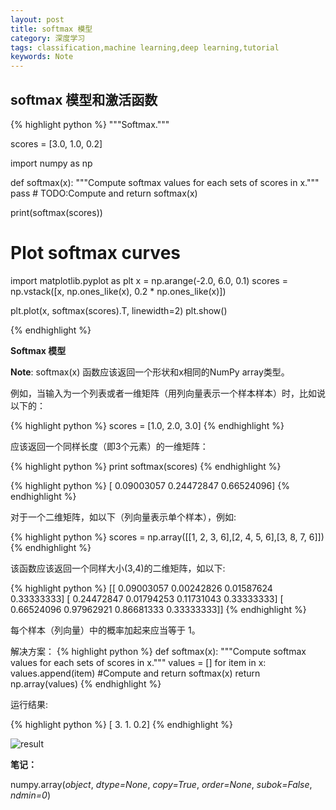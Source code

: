 ```yaml
---
layout: post
title: softmax 模型
category: 深度学习
tags: classification,machine learning,deep learning,tutorial
keywords: Note
---
```


## softmax 模型和激活函数

{% highlight python %}
"""Softmax."""

scores = [3.0, 1.0, 0.2]

import numpy as np

def softmax(x):
    """Compute softmax values for each sets of scores in x."""
    pass # TODO:Compute and return softmax(x)

print(softmax(scores))

# Plot softmax curves
import matplotlib.pyplot as plt
x = np.arange(-2.0, 6.0, 0.1)
scores = np.vstack([x, np.ones_like(x), 0.2 * np.ones_like(x)])

plt.plot(x, softmax(scores).T, linewidth=2)
plt.show()

{% endhighlight %}

**Softmax 模型**

**Note**: softmax(x) 函数应该返回一个形状和x相同的NumPy array类型。

例如，当输入为一个列表或者一维矩阵（用列向量表示一个样本样本）时，比如说以下的：

{% highlight python %} 
 scores = [1.0, 2.0, 3.0]
{% endhighlight %} 

应该返回一个同样长度（即3个元素）的一维矩阵：

{% highlight python %} 
print softmax(scores) 
{% endhighlight %} 

{% highlight python %} 
[ 0.09003057  0.24472847  0.66524096]
{% endhighlight %} 

对于一个二维矩阵，如以下（列向量表示单个样本），例如:

{% highlight python %}
scores = np.array([[1, 2, 3, 6],[2, 4, 5, 6],[3, 8, 7, 6]])
{% endhighlight %}                     

该函数应该返回一个同样大小(3,4)的二维矩阵，如以下:

{% highlight python %}
 [[ 0.09003057  0.00242826  0.01587624  0.33333333]
  [ 0.24472847  0.01794253  0.11731043  0.33333333]
  [ 0.66524096  0.97962921  0.86681333  0.33333333]]
{% endhighlight %} 

每个样本（列向量）中的概率加起来应当等于 1。

解决方案：
{% highlight python %}
def softmax(x):
     """Compute softmax values for each sets of scores in x."""
    values = []
    for item in x:
        values.append(item) #Compute and return softmax(x)
    return np.array(values)
{% endhighlight %}

运行结果:

{% highlight python %} 
[ 3.   1.   0.2]
{% endhighlight %} 


![result](http://p1.bqimg.com/567571/543b662323c9f1cf.png)

**笔记：**

numpy.array(*object*, *dtype=None*, *copy=True*, *order=None*, *subok=False*, *ndmin=0*)


